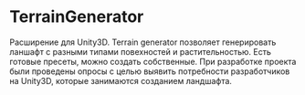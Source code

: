 # TerrainGenerator
Расширение для Unity3D.
Terrain generator позволяет генерировать ланшафт с разными типами повехностей и растительностью. Есть готовые пресеты, можно создать собственные.
При разработке проекта были проведены опросы с целью выявить потребности разработчиков на Unity3D, которые занимаются созданием ландшафта.

